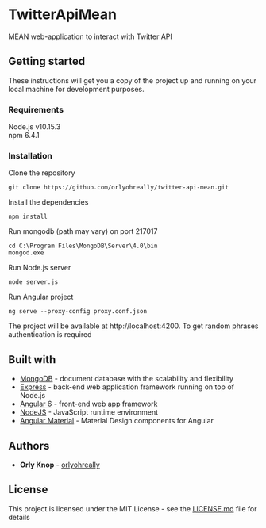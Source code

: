 # TwitterApiMean

MEAN web-application to interact with Twitter API

## Getting started

These instructions will get you a copy of the project up and running on your local machine for development purposes.

### Requirements

Node.js v10.15.3  
npm 6.4.1

### Installation

Clone the repository

```
git clone https://github.com/orlyohreally/twitter-api-mean.git
```

Install the dependencies

```
npm install
```

Run mongodb (path may vary) on port 217017

```
cd C:\Program Files\MongoDB\Server\4.0\bin
mongod.exe
```

Run Node.js server

```
node server.js
```

Run Angular project

```
ng serve --proxy-config proxy.conf.json
```

The project will be available at http://localhost:4200. To get random phrases authentication is required

## Built with

- [MongoDB](https://www.mongodb.com) - document database with the scalability and flexibility
- [Express](https://expressjs.com/) - back-end web application framework running on top of Node.js
- [Angular 6](https://angular.io/) - front-end web app framework
- [NodeJS](https://nodejs.org/) - JavaScript runtime environment
- [Angular Material](https://material.angular.io) - Material Design components for Angular

## Authors

- **Orly Knop** - [orlyohreally](https://github.com/orlyohreally)

## License

This project is licensed under the MIT License - see the [LICENSE.md](LICENSE) file for details
